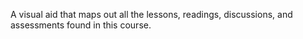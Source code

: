 A visual aid that maps out all the lessons, readings, discussions, and assessments found in this course.
